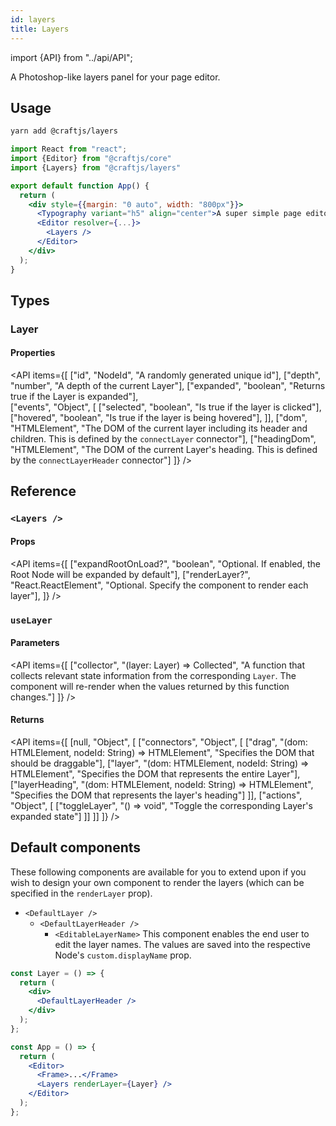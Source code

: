```yaml
---
id: layers
title: Layers
---
```


import {API} from "../api/API";

A Photoshop-like layers panel for your page editor.

## Usage

```bash
yarn add @craftjs/layers
```

```jsx
import React from "react";
import {Editor} from "@craftjs/core"
import {Layers} from "@craftjs/layers"

export default function App() {
  return (
    <div style={{margin: "0 auto", width: "800px"}}>
      <Typography variant="h5" align="center">A super simple page editor</Typography>
      <Editor resolver={...}>
        <Layers />
      </Editor>
    </div>
  );
}
```

## Types

### Layer

#### Properties

<API items={[
["id", "NodeId", "A randomly generated unique id"],
["depth", "number", "A depth of the current Layer"],
["expanded", "boolean", "Returns true if the Layer is expanded"],  
 ["events", "Object", [
["selected", "boolean", "Is true if the layer is clicked"],
["hovered", "boolean", "Is true if the layer is being hovered"],
]],
["dom", "HTMLElement", "The DOM of the current layer including its header and children. This is defined by the `connectLayer` connector"],
["headingDom", "HTMLElement", "The DOM of the current Layer's heading. This is defined by the `connectLayerHeader` connector"]
]} />

## Reference

### `<Layers />`

#### Props

<API items={[
["expandRootOnLoad?", "boolean", "Optional. If enabled, the Root Node will be expanded by default"],
["renderLayer?", "React.ReactElement", "Optional. Specify the component to render each layer"],
]} />

### `useLayer`

#### Parameters

<API items={[
["collector", "(layer: Layer) => Collected", "A function that collects relevant state information from the corresponding `Layer`. The component will re-render when the values returned by this function changes."]
]} />

#### Returns

<API items={[
[null, "Object", [
["connectors", "Object", [
["drag", "(dom: HTMLElement, nodeId: String) => HTMLElement", "Specifies the DOM that should be draggable"],
["layer", "(dom: HTMLElement, nodeId: String) => HTMLElement", "Specifies the DOM that represents the entire Layer"],
["layerHeading", "(dom: HTMLElement, nodeId: String) => HTMLElement", "Specifies the DOM that represents the layer's heading"]
]],
["actions", "Object", [
["toggleLayer", "() => void", "Toggle the corresponding Layer's expanded state"]
]]
]]
]} />

## Default components

These following components are available for you to extend upon if you wish to design your own component to render the layers (which can be specified in the `renderLayer` prop).

- `<DefaultLayer />`
  - `<DefaultLayerHeader />`
    - `<EditableLayerName>` This component enables the end user to edit the layer names. The values are saved into the respective Node's `custom.displayName` prop.

```jsx
const Layer = () => {
  return (
    <div>
      <DefaultLayerHeader />
    </div>
  );
};

const App = () => {
  return (
    <Editor>
      <Frame>...</Frame>
      <Layers renderLayer={Layer} />
    </Editor>
  );
};
```
